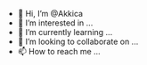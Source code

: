 - 👋 Hi, I’m @Akkica
- 👀 I’m interested in ...
- 🌱 I’m currently learning ...
- 💞️ I’m looking to collaborate on ...
- 📫 How to reach me ...

<!---
Akkica/Akkica is a ✨ special ✨ repository because its `README.md` (this file) appears on your GitHub profile.
You can click the Preview link to take a look at your changes.
--->
